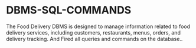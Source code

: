 # DBMS-SQL-COMMANDS
The Food Delivery DBMS is designed to manage information related to food delivery services, including customers, restaurants, menus, orders, and delivery tracking. And Fired all queries and commands on the database..
